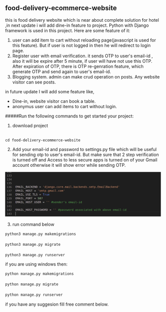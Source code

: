 ## food-delivery-ecommerce-website
  this is food delivery website which is near about complete solution for hotel ,in next update i will add dine-in feature to project. 
  Python with Django framework is used in this project. Here are some feature of it:
  1. user can add item to cart without reloading page(javascript is used for this feature). 
  But if user is not logged in then he will redirect to login page.
  2. Register user with email verification. it sends OTP to user's email-id , also it will be expire after 5 minute,
  if user will have not use this OTP. After expiration of OTP, there is OTP re-genration feature,
  which generate OTP and send again to user's email-id.
  3. Blogging system. admin can make crud operation on posts. Any website visitor can see posts.

  in future update I will add some feature like,
  * Dine-in, website visitor can book a table.
  * anonymus user can add items to cart without login.



  #####Run the following commands to get started your project:

  1. download project

  ```git clone https://github.com/dwipalshrirao/food-delivery-ecommerce-website.git

  cd food-delivery-ecommerce-website
  ```

  2. Add your email-id and password to settings.py file which will be useful for sending otp to user's email-id. But make sure that 2 step verification is turned off and Access to less secure apps is turned on of your Gmail account otherwise it will show error while sending OTP.

  ![add email and password](https://github.com/dwipalshrirao/food-delivery-ecommerce-website/blob/main/Screenshot1.png)


  3. run command below

  ```python
  python3 manage.py makemigrations

  python3 manage.py migrate

  python3 manage.py runserver
  ```

  if you are using windows then:
  
  ```python
  python manage.py makemigrations

  python manage.py migrate

  python manage.py runserver
```

  if you have any suggesion fill free comment below.




  
